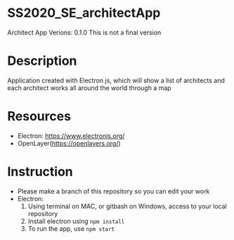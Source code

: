 # SS2020_SE_architectApp
Architect App 
Verions: 0.1.0
This is not a final version

# Description
  Application created with Electron js, which will show a list of architects and each architect works all around the world through a map
  
# Resources
  * Electron: https://www.electronjs.org/
  * OpenLayer(https://openlayers.org/)
 
# Instruction
  * Please make a branch of this repository so you can edit your work
  * Electron:
    1. Using terminal on MAC, or gitbash on Windows, access to your local repository
    2. Install electron using `npm install`
    3. To run the app, use `npm start`
  
